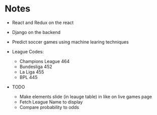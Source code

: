 # Notes

* React and Redux on the react
* Django on the backend

* Predict soccer games using machine learing techniques

- League Codes:

  * Champions League 464
  * Bundesliga 452
  * La Liga 455
  * BPL 445

- TODO
  * Make elements slide (in leauge table) in like on live games page
  * Fetch League Name to display
  * Compare probability to odds
